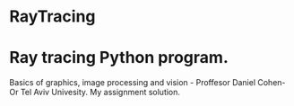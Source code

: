 # RayTracing
# Ray tracing Python program.
Basics of graphics, image processing and vision - Proffesor Daniel Cohen-Or Tel Aviv Univesity.
My assignment solution.
